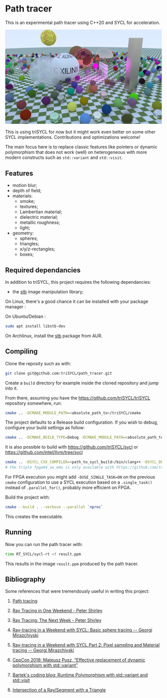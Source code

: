 # Path tracer

This is an experimental path tracer using C++20 and SYCL for
acceleration.

![img](doc/SmokeSphere.jpg)

This is using triSYCL for now but it might work even better on some
other SYCL implementations. Contributions and optimizations welcome!

The main focus here is to replace classic features like pointers or
dynamic polymorphism that does not work (well) on heterogeneous with
more modern constructs such as `std::variant` and `std::visit`.

## Features

- motion blur;
- depth of field;
- materials:
  - smoke;
  - textures;
  - Lambertian material;
  - dielectric material;
  - metallic roughness;
  - light;
- geometry:
  - spheres;
  - triangles;
  - x/y/z-rectangles;
  - boxes;

## Required dependancies

In addition to triSYCL, this project requires the following dependancies:

 - the [stb](https://github.com/nothings/stb) image manipulation library;

On Linux, there's a good chance it can be installed with your package manager :

On Ubuntu/Debian :

```sh
sudo apt install libstb-dev
```

On Archlinux, install the [stb](https://aur.archlinux.org/packages/stb) package from AUR.

## Compiling

Clone the reposity such as with:
```sh
git clone git@github.com:triSYCL/path_tracer.git
```

Create a `build` directory for example inside the cloned repository
and jump into it.

From there, assuming you have the https://github.com/triSYCL/triSYCL
repository somewhere, run:
```sh
cmake .. -DCMAKE_MODULE_PATH=<absolute_path_to>/triSYCL/cmake
```

The project defaults to a Release build configuration.
If you wish to debug, configure your build settings as follow:

```sh
cmake .. -DCMAKE_BUILD_TYPE=Debug -DCMAKE_MODULE_PATH=<absolute_path_to>/triSYCL/cmake
```

It is also possible to build with https://github.com/triSYCL/sycl or https://github.com/intel/llvm/tree/sycl
```sh
cmake .. -DSYCL_CXX_COMPILER=<path_to_sycl_build>/bin/clang++ -DSYCL_DEVICE_TRIPLE=fpga64_sw_emu
# the triple fpga64_sw_emu is only available with https://github.com/triSYCL/sycl
```

For FPGA execution you might add `-DUSE_SINGLE_TASK=ON` on the
previous `cmake` configuration to use a SYCL execution based on a
`.single_task()` instead of `.parallel_for()`, probably more efficient
on FPGA.

Build the project with:
```sh
cmake --build . --verbose --parallel `nproc`
```
This creates the executable.

## Running

Now you can run the path tracer with:
```sh
time RT_SYCL/sycl-rt >! result.ppm
```
This results in the image ``result.ppm`` produced by the path tracer.


## Bibliography

Some references that were tremendously useful in writing this project:

1. [Path tracing](https://en.wikipedia.org/wiki/Path_tracing)

2. [Ray Tracing in One Weekend - Peter
Shirley](https://raytracing.github.io/books/RayTracingInOneWeekend.html)

3. [Ray Tracing: The Next Week - Peter
Shirley](https://raytracing.github.io/books/RayTracingTheNextWeek.html)

4. [Ray-tracing in a Weekend with SYCL: Basic sphere tracing -- Georgi
Mirazchiyski](https://www.codeplay.com/portal/blogs/2020/05/19/ray-tracing-in-a-weekend-with-sycl-basic-sphere-tracing.html)

5. [Ray-tracing in a Weekend with SYCL Part 2: Pixel sampling and
   Material tracing -- Georgi
   Mirazchiyski](https://www.codeplay.com/portal/blogs/2020/06/19/ray-tracing-in-a-weekend-with-sycl-part-2-pixel-sampling-and-material-tracing.html)

6. [CppCon 2018: Mateusz Pusz, “Effective replacement of dynamic
    polymorphism with
    std::variant”](https://www.youtube.com/watch?v=gKbORJtnVu8)

7. [Bartek's coding blog: Runtime Polymorphism with std::variant and
   std::visit](https://www.bfilipek.com/2020/04/variant-virtual-polymorphism.html)

8. [Intersection of a Ray/Segment with a
   Triangle](http://geomalgorithms.com/a06-_intersect-2.html)

